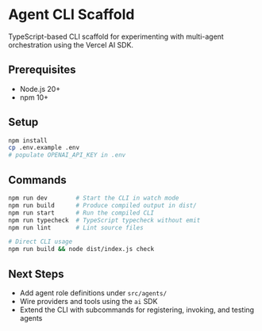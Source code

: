 # Agent CLI Scaffold

TypeScript-based CLI scaffold for experimenting with multi-agent orchestration using the Vercel AI SDK.

## Prerequisites

- Node.js 20+
- npm 10+

## Setup

```bash
npm install
cp .env.example .env
# populate OPENAI_API_KEY in .env
```

## Commands

```bash
npm run dev        # Start the CLI in watch mode
npm run build      # Produce compiled output in dist/
npm run start      # Run the compiled CLI
npm run typecheck  # TypeScript typecheck without emit
npm run lint       # Lint source files

# Direct CLI usage
npm run build && node dist/index.js check
```

## Next Steps

- Add agent role definitions under `src/agents/`
- Wire providers and tools using the `ai` SDK
- Extend the CLI with subcommands for registering, invoking, and testing agents
